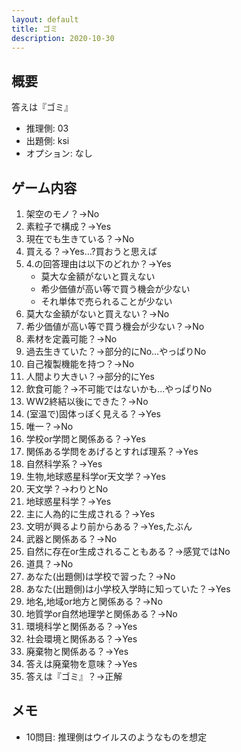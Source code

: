```yaml
---
layout: default
title: ゴミ
description: 2020-10-30
---
```


## 概要

答えは『ゴミ』

- 推理側: 03
- 出題側: ksi
- オプション: なし

## ゲーム内容

1. 架空のモノ？→No
2. 素粒子で構成？→Yes
3. 現在でも生きている？→No
4. 買える？→Yes…?買おうと思えば
5. 4.の回答理由は以下のどれか？→Yes
    - 莫大な金額がないと買えない
    - 希少価値が高い等で買う機会が少ない
    - それ単体で売られることが少ない
6. 莫大な金額がないと買えない？→No
7. 希少価値が高い等で買う機会が少ない？→No
8. 素材を定義可能？→No
9. 過去生きていた？→部分的にNo…やっぱりNo
10. 自己複製機能を持つ？→No
11. 人間より大きい？→部分的にYes
12. 飲食可能？→不可能ではないかも…やっぱりNo
13. WW2終結以後にできた？→No
14. (室温で)固体っぽく見える？→Yes
15. 唯一？→No
16. 学校or学問と関係ある？→Yes
17. 関係ある学問をあげるとすれば理系？→Yes
18. 自然科学系？→Yes
19. 生物,地球惑星科学or天文学？→Yes
20. 天文学？→わりとNo
21. 地球惑星科学？→Yes
22. 主に人為的に生成される？→Yes
23. 文明が興るより前からある？→Yes,たぶん
24. 武器と関係ある？→No
25. 自然に存在or生成されることもある？→感覚ではNo
26. 道具？→No
27. あなた(出題側)は学校で習った？→No
28. あなた(出題側)は小学校入学時に知っていた？→Yes
29. 地名,地域or地方と関係ある？→No
30. 地質学or自然地理学と関係ある？→No
31. 環境科学と関係ある？→Yes
32. 社会環境と関係ある？→Yes
33. 廃棄物と関係ある？→Yes
34. 答えは廃棄物を意味？→Yes
35. 答えは『ゴミ』？→正解

## メモ

- 10問目: 推理側はウイルスのようなものを想定
